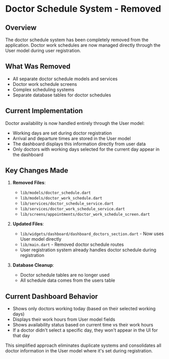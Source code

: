 # Doctor Schedule System - Removed

## Overview
The doctor schedule system has been completely removed from the application. Doctor work schedules are now managed directly through the User model during user registration.

## What Was Removed
- All separate doctor schedule models and services
- Doctor work schedule screens
- Complex scheduling systems
- Separate database tables for doctor schedules

## Current Implementation
Doctor availability is now handled entirely through the User model:
- Working days are set during doctor registration
- Arrival and departure times are stored in the User model
- The dashboard displays this information directly from user data
- Only doctors with working days selected for the current day appear in the dashboard

## Key Changes Made
1. **Removed Files**:
   - `lib/models/doctor_schedule.dart`
   - `lib/models/doctor_work_schedule.dart` 
   - `lib/services/doctor_schedule_service.dart`
   - `lib/services/doctor_work_schedule_service.dart`
   - `lib/screens/appointments/doctor_work_schedule_screen.dart`

2. **Updated Files**:
   - `lib/widgets/dashboard/dashboard_doctors_section.dart` - Now uses User model directly
   - `lib/main.dart` - Removed doctor schedule routes
   - User registration system already handles doctor schedule during registration

3. **Database Cleanup**:
   - Doctor schedule tables are no longer used
   - All schedule data comes from the users table

## Current Dashboard Behavior
- Shows only doctors working today (based on their selected working days)
- Displays their work hours from User model fields
- Shows availability status based on current time vs their work hours
- If a doctor didn't select a specific day, they won't appear in the UI for that day

This simplified approach eliminates duplicate systems and consolidates all doctor information in the User model where it's set during registration.
